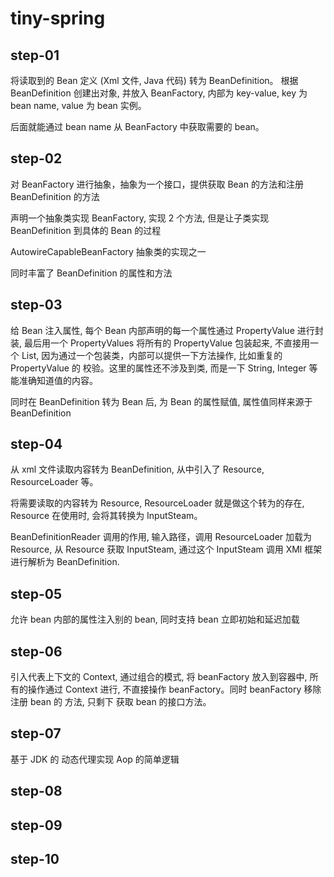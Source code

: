 # tiny-spring

## step-01
将读取到的 Bean 定义 (Xml 文件, Java 代码) 转为 BeanDefinition。
根据 BeanDefinition 创建出对象, 并放入 BeanFactory, 内部为 key-value, key 为 bean name, value 为 bean 实例。

后面就能通过 bean name 从 BeanFactory 中获取需要的 bean。

## step-02

对 BeanFactory 进行抽象，抽象为一个接口，提供获取 Bean 的方法和注册 BeanDefinition 的方法

声明一个抽象类实现 BeanFactory, 实现 2 个方法, 但是让子类实现 BeanDefinition 到具体的 Bean 的过程

AutowireCapableBeanFactory 抽象类的实现之一

同时丰富了 BeanDefinition 的属性和方法

## step-03

给 Bean 注入属性, 每个 Bean 内部声明的每一个属性通过 PropertyValue 进行封装, 最后用一个 PropertyValues 将所有的 PropertyValue 包装起来, 不直接用一个 List, 因为通过一个包装类，内部可以提供一下方法操作, 比如重复的 PropertyValue 的
校验。这里的属性还不涉及到类, 而是一下 String, Integer 等能准确知道值的内容。

同时在 BeanDefinition 转为 Bean 后, 为 Bean 的属性赋值, 属性值同样来源于 BeanDefinition

## step-04

从 xml 文件读取内容转为 BeanDefinition, 从中引入了 Resource, ResourceLoader 等。

将需要读取的内容转为 Resource, ResourceLoader 就是做这个转为的存在, Resource 在使用时, 会将其转换为 InputSteam。

BeanDefinitionReader 调用的作用, 输入路径，调用 ResourceLoader 加载为 Resource, 从 Resource 获取 InputSteam, 通过这个 InputSteam 调用 XMl 框架进行解析为 BeanDefinition.

## step-05

允许 bean 内部的属性注入别的 bean, 同时支持 bean 立即初始和延迟加载

## step-06

引入代表上下文的 Context, 通过组合的模式, 将 beanFactory 放入到容器中, 所有的操作通过 Context 进行, 不直接操作 beanFactory。同时 beanFactory 移除注册 bean 的 方法, 只剩下 获取 bean 的接口方法。


## step-07

基于 JDK 的 动态代理实现 Aop 的简单逻辑

## step-08


## step-09


## step-10







